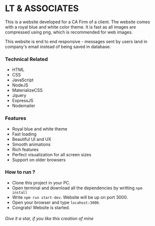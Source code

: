 # LT & ASSOCIATES

This is a website developed for a CA Firm of a client. The website comes with a royal blue and white color theme. It is  fast as all images are compressed using png, which is recommended for web images. 

This website is end to end responsive - messages sent by users land in company's email instead of being saved in database.

### Technical Related

* HTML
* CSS
* JavaScript
* NodeJS
* MaterializeCSS
* Jquery
* ExpressJS
* Nodemailer

### Features

* Royal blue and white theme
* Fast loading
* Beautiful UI and UX
* Smooth animations
* Rich features
* Perfect visualization for all screen sizes
* Support on older browsers

### How to run ?

* Clone this project in your PC. 
* Open terminal and download all the dependencies by writting ```npm install``` 
* Write ```npm run start-dev```. Website will be up on port 3000.
* Open your browser and type ```locahost:3000```. 
* Congrats! Website is started.

###### Give it a star, if you like this creation of mine

